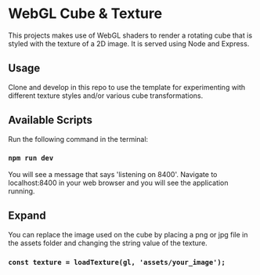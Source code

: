 # WebGL Cube & Texture

This projects makes use of WebGL shaders to render a rotating cube that is styled with the texture of a 2D image. It is served using Node and Express.

## Usage

Clone and develop in this repo to use the template for experimenting with different texture styles and/or various cube transformations.

## Available Scripts

Run the following command in the terminal:
### `npm run dev`

You will see a message that says 'listening on 8400'.
Navigate to localhost:8400 in your web browser and you will see the application running.

## Expand

You can replace the image used on the cube by placing a png or jpg file in the assets folder and changing the string value of the texture.
### `const texture = loadTexture(gl, 'assets/your_image');`
